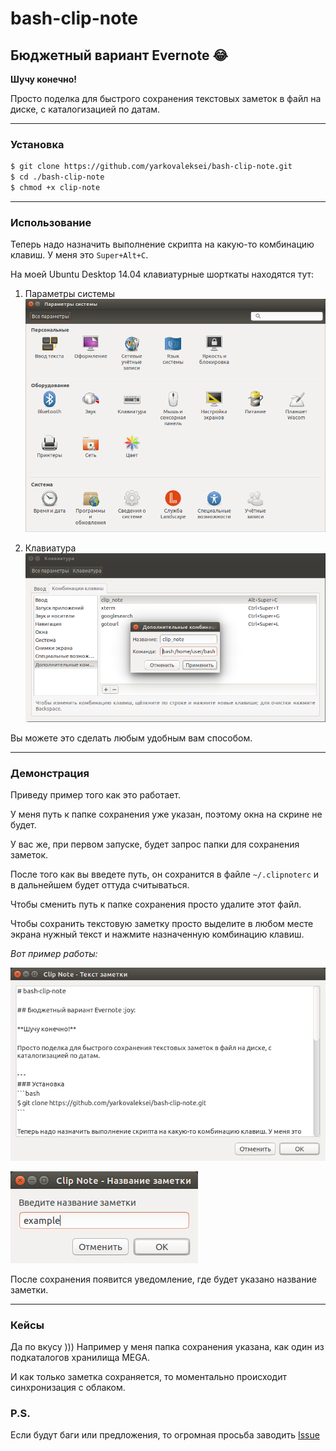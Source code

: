 # bash-clip-note

## Бюджетный вариант Evernote :joy:

**Шучу конечно!** 

Просто поделка для быстрого сохранения текстовых заметок в файл на диске, с каталогизацией по датам.

- - -
### Установка
```bash
$ git clone https://github.com/yarkovaleksei/bash-clip-note.git
$ cd ./bash-clip-note
$ chmod +x clip-note
```

- - -
### Использование

Теперь надо назначить выполнение скрипта на какую-то комбинацию клавиш. У меня это `Super+Alt+C`.

На моей Ubuntu Desktop 14.04 клавиатурные шорткаты находятся тут: 

1. Параметры системы
![Параметры системы)](screenshots/options.png)

2. Клавиатура
![Клавиатура)](screenshots/command.png)

Вы можете это сделать любым удобным вам способом.

- - -
### Демонстрация

Приведу пример того как это работает.

У меня путь к папке сохранения уже указан, поэтому окна на скрине не будет.

У вас же, при первом запуске, будет запрос папки для сохранения заметок. 

После того как вы введете путь, он сохранится в файле `~/.clipnoterc` и в дальнейшем будет оттуда считываться.

Чтобы сменить путь к папке сохранения просто удалите этот файл.

Чтобы сохранить текстовую заметку просто выделите в любом месте экрана нужный текст и нажмите назначенную комбинацию клавиш.

*Вот пример работы:*

![](demo/screen1.png)

![](demo/screen2.png)

После сохранения появится уведомление, где будет указано название заметки.

- - -
### Кейсы

Да по вкусу ))) Например у меня папка сохранения указана, как один из подкаталогов хранилища MEGA.

И как только заметка сохраняется, то моментально происходит синхронизация с облаком.

### P.S.

Если будут баги или предложения, то огромная просьба заводить [Issue](https://github.com/yarkovaleksei/bash-clip-note/issues)